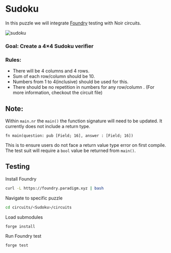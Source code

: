 # Sudoku

In this puzzle we will integrate [Foundry](https://book.getfoundry.sh/) testing with Noir circuits.

![sudoku](https://github.com/burke-md/noir-puzzles/assets/22263098/608b1296-82fe-4148-8c81-1648ec2f971f)


### Goal: Create a 4×4 Sudoku verifier

### Rules: 
- There will be 4 columns and 4 rows. 
- Sum of each row/column should be 10. 
- Numbers from 1 to 4(inclusive) should be used for this.
- There should be no repetition in numbers for any row/column .
(For more information, checkout the circuit file)

## Note:

Within `main.nr` the `main()` the function signature will need to be updated. It currently does not include a return type.

```
fn main(question: pub [Field; 16], answer : [Field; 16]) 
```

This is to ensure users do not face a return value type error on first compile. The test suit will require a `bool` value be returned from `main()`.

## Testing 

Install Foundry 

```bash
curl -L https://foundry.paradigm.xyz | bash
```

Navigate to specific puzzle

```bash
cd circuits/<Sudoku>/circuits
```

Load submodules

```bash
forge install
```

Run Foundry test

```bash
forge test 
```
